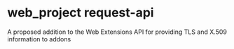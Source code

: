 # web_project request-api
A proposed addition to the Web
Extensions API for providing
TLS and X.509 information to addons
